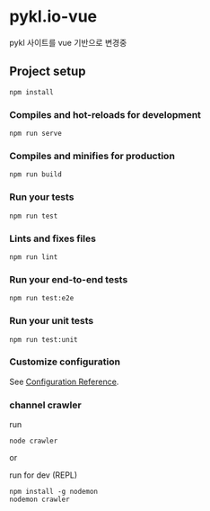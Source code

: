 # pykl.io-vue

pykl 사이트를 vue 기반으로 변경중

## Project setup
```
npm install
```

### Compiles and hot-reloads for development
```
npm run serve
```

### Compiles and minifies for production
```
npm run build
```

### Run your tests
```
npm run test
```

### Lints and fixes files
```
npm run lint
```

### Run your end-to-end tests
```
npm run test:e2e
```

### Run your unit tests
```
npm run test:unit
```

### Customize configuration
See [Configuration Reference](https://cli.vuejs.org/config/).


### channel crawler

run

```
node crawler
```

or

run for dev (REPL)

```
npm install -g nodemon
nodemon crawler
```
